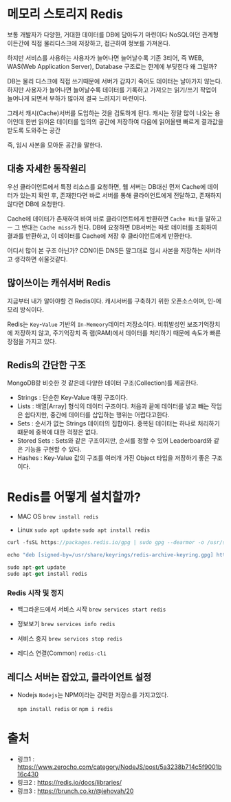 # 메모리 스토리지 Redis

보통 개발자가 다양한, 거대한 데이터를 DB에 담아두기 마련이다 NoSQL이던 관계형이든간에 직접 물리디스크에 저장하고, 접근하여 정보를 가져온다.

하지만 서비스를 사용하는 사용자가 늘어나면 늘어날수록 기존 3티어, 즉 WEB, WAS(Web Application Server), Database 구조로는 한계에 부딪힌다 왜 그럴까?

DB는 물리 디스크에 직접 쓰기때문에 서버가 갑자기 죽어도 데이터는 날아가지 않는다. 하지만 사용자가 늘어나면 늘어날수록 데이터를 기록하고 가져오는 읽기/쓰기 작업이 늘어나게 되면서 부하가 많아져 결국 느려지기 마련이다.

그래서 캐시(Cache)서버를 도입하는 것을 검토하게 된다. 캐시는 정말 많이 나오는 용어인데 한번 읽어온 데이터를 임의의 공간에 저장하여 다음에 읽어올땐 빠르게 결과값을 받도록 도와주는 공간

즉, 임시 사본을 모아둔 공간을 말한다.

## 대충 자세한 동작원리

우선 클라이언트에서 특정 리소스를 요청하면, 웹 서버는 DB대신 먼저 Cache에 데이터가 있는지 확인 후, 존재한다면 바로 서버를 통해 클라이언트에게 전달하고, 존재하지 않다면 DB에 요청한다.

Cache에 데이터가 존재하여 바여 바로 클라이언트에게 반환하면 `Cache Hit`을 말하고ㅡ
그 반대는 `Cache miss`가 된다. DB에 요청하면 DB서버는 따로 데이터를 조회하여 결과를 반환하고, 이 데이터를 Cache에 저장 후 클라이언트에게 반환한다.

어디서 많이 본 구조 아닌가? CDN이든 DNS든 말그대로 임시 사본을 저장하는 서버라고 생각하면 쉬울것같다.

## 많이쓰이는 캐쉬서버 Redis

지금부터 내가 알아야할 건 Redis이다. 캐시서버를 구축하기 위한 오픈소스이며, 인-메모리 방식이다.

Redis는 `Key`-`Value` 기반의 `In-Memeory`데이터 저장소이다. 비휘발성인 보조기억장치에 저장하지 않고, 주기억장치 즉 램(RAM)에서 데이터를 처리하기 때문에 속도가 빠른 장점을 가지고 있다.

## Redis의 간단한 구조

MongoDB랑 비슷한 것 같은데 다양한 데이터 구조(Collection)를 제공한다.

- Strings : 단순한 Key-Value 매핑 구조이다.
- Lists : 배열[Array] 형식의 데이터 구조이다. 처음과 끝에 데이터를 넣고 뺴는 작업은 쉽다지만, 중간에 데이터를 삽입하는 행위는 어렵다고한다.
- Sets : 순서가 없는 Strings 데이터의 집합이다. 중복된 데이터는 하나로 처리하기 떄문에 중복에 대한 걱정은 없다.
- Stored Sets : Sets와 같은 구조이지만, 순서를 정할 수 있어 Leaderboard와 같은 기능을 구현할 수 있다.
- Hashes : Key-Value 값의 구조를 여러개 가진 Object 타입을 저장하기 좋은 구조이다.

# Redis를 어떻게 설치할까?

- MAC OS
  `brew install redis`

- Linux
  `sudo apt update`
  `sudo apt install redis`

```js
curl -fsSL https://packages.redis.io/gpg | sudo gpg --dearmor -o /usr/share/keyrings/redis-archive-keyring.gpg

echo "deb [signed-by=/usr/share/keyrings/redis-archive-keyring.gpg] https://packages.redis.io/deb $(lsb_release -cs) main" | sudo tee /etc/apt/sources.list.d/redis.list

sudo apt-get update
sudo apt-get install redis
```

### Redis 시작 및 정지

- 백그라운드에서 서비스 시작
  `brew services start redis`

- 정보보기
  `brew services info redis`

- 서비스 중지
  `brew services stop redis`

- 레디스 연결(Common)
  `redis-cli`

## 레디스 서버는 잡았고, 클라이언트 설정

- Nodejs
  `Nodejs`는 NPM이라는 강력한 저장소를 가지고있다.

  `npm install redis` or `npm i redis`

# 출처

- 링크1 : https://www.zerocho.com/category/NodeJS/post/5a3238b714c5f9001b16c430
- 링크2 : https://redis.io/docs/libraries/
- 링크3 : https://brunch.co.kr/@jehovah/20

